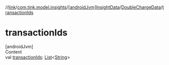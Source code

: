 //[link](../../../index.md)/[com.tink.model.insights](../../index.md)/[[androidJvm]InsightData](../index.md)/[DoubleChargeData](index.md)/[transactionIds](transaction-ids.md)



# transactionIds  
[androidJvm]  
Content  
val [transactionIds](transaction-ids.md): [List](https://kotlinlang.org/api/latest/jvm/stdlib/kotlin.collections/-list/index.html)<[String](https://kotlinlang.org/api/latest/jvm/stdlib/kotlin/-string/index.html)>  



